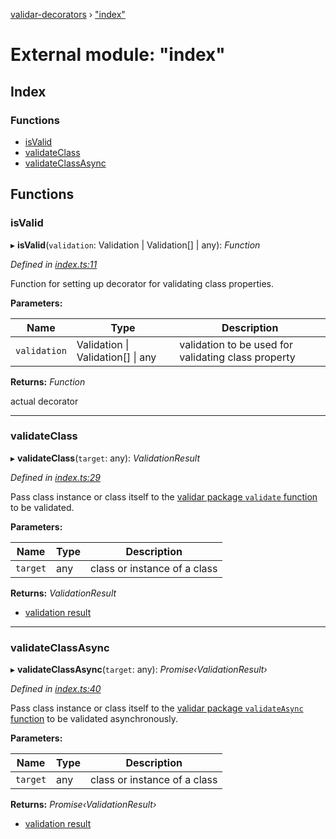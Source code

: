 [validar-decorators](../README.md) › ["index"](_index_.md)

# External module: "index"


## Index

### Functions

* [isValid](_index_.md#isvalid)
* [validateClass](_index_.md#validateclass)
* [validateClassAsync](_index_.md#validateclassasync)

## Functions

###  isValid

▸ **isValid**(`validation`: Validation | Validation[] | any): *Function*

*Defined in [index.ts:11](https://github.com/ivandotv/validar-decorators/blob/5926260/src/index.ts#L11)*

Function for setting up decorator for validating class properties.

**Parameters:**

Name | Type | Description |
------ | ------ | ------ |
`validation` | Validation &#124; Validation[] &#124; any | validation to be used for validating class property |

**Returns:** *Function*

actual decorator

___

###  validateClass

▸ **validateClass**(`target`: any): *ValidationResult*

*Defined in [index.ts:29](https://github.com/ivandotv/validar-decorators/blob/5926260/src/index.ts#L29)*

Pass class instance or class itself to the [ validar package `validate` function](https://ivandotv.github.io/validar/validate)
to be validated.

**Parameters:**

Name | Type | Description |
------ | ------ | ------ |
`target` | any | class or instance of a class |

**Returns:** *ValidationResult*

- [ validation result](https://ivandotv.github.io/validar/validate/validation-result.html )

___

###  validateClassAsync

▸ **validateClassAsync**(`target`: any): *Promise‹ValidationResult›*

*Defined in [index.ts:40](https://github.com/ivandotv/validar-decorators/blob/5926260/src/index.ts#L40)*

Pass class instance or class itself to the [ validar package `validateAsync` function](https://ivandotv.github.io/validar/validate/validate-async.html)
to be validated asynchronously.

**Parameters:**

Name | Type | Description |
------ | ------ | ------ |
`target` | any | class or instance of a class |

**Returns:** *Promise‹ValidationResult›*

- [ validation result](https://ivandotv.github.io/validar/validate/validation-result.html )